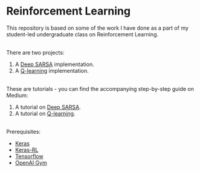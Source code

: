 # Reinforcement Learning
This repository is based on some of the work I have done as a part of my student-led undergraduate class on Reinforcement Learning.

<br>
There are two projects:

1. A [Deep SARSA](https://github.com/gelanat/reinforcement-learning/blob/master/SARSA.ipynb) implementation.
2. A [Q-learning](https://github.com/gelanat/reinforcement-learning/blob/master/Q-learning.ipynb) implementation.

<br>
These are tutorials - you can find the accompanying step-by-step guide on Medium:

1. A tutorial on [Deep SARSA](https://medium.com/@gelana/learning-with-deep-sarsa-openai-gym-c9a470d027a).
2. A tutorial on [Q-learning](https://medium.com/@gelana/introduction-to-q-learning-with-openai-gym-2d794da10f3d?sk=a647b529955a1d9c319490aaf4347a2b).

<br>
Prerequisites:

* [Keras](https://keras.io/)
* [Keras-RL](https://github.com/keras-rl/keras-rl)
* [Tensorflow](https://www.tensorflow.org/)
* [OpenAI Gym](https://gym.openai.com/)
